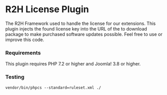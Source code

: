 # R2H License Plugin
The R2H Framework used to handle the license for our extensions. This plugin injects the found license key into the URL of the to download
package to make purchased software updates possible. Feel free to use or improve this code.

### Requirements
This plugin requires PHP 7.2 or higher and Joomla! 3.8 or higher.

### Testing
`vendor/bin/phpcs --standard=ruleset.xml ./`
